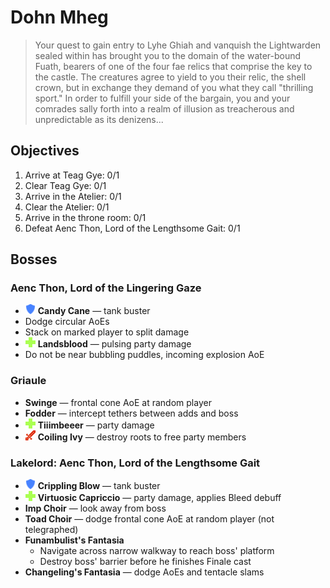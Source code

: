 # Dohn Mheg

> Your quest to gain entry to Lyhe Ghiah and vanquish the Lightwarden sealed within has brought you to the domain of the water-bound Fuath, bearers of one of the four fae relics that comprise the key to the castle. The creatures agree to yield to you their relic, the shell crown, but in exchange they demand of you what they call "thrilling sport." In order to fulfill your side of the bargain, you and your comrades sally forth into a realm of illusion as treacherous and unpredictable as its denizens...

## Objectives

1. Arrive at Teag Gye: 0/1
2. Clear Teag Gye: 0/1
3. Arrive in the Atelier: 0/1
4. Clear the Atelier: 0/1
5. Arrive in the throne room: 0/1
6. Defeat Aenc Thon, Lord of the Lengthsome Gait: 0/1

## Bosses

### Aenc Thon, Lord of the Lingering Gaze

- ![](/assets/icons/role-tank.png) **Candy Cane** — tank buster
- Dodge circular AoEs
- Stack on marked player to split damage
- ![](/assets/icons/role-healer.png) **Landsblood** — pulsing party damage
- Do not be near bubbling puddles, incoming explosion AoE

### Griaule

- **Swinge** — frontal cone AoE at random player
- **Fodder** — intercept tethers between adds and boss
- ![](/assets/icons/role-healer.png) **Tiiimbeeer** — party damage
- ![](/assets/icons/role-dps.png) **Coiling Ivy** — destroy roots to free party members

### Lakelord: Aenc Thon, Lord of the Lengthsome Gait

- ![](/assets/icons/role-tank.png) **Crippling Blow** — tank buster
- ![](/assets/icons/role-healer.png) **Virtuosic Capriccio** — party damage, applies Bleed debuff
- **Imp Choir** — look away from boss
- **Toad Choir** — dodge frontal cone AoE at random player (not telegraphed)
- **Funambulist's Fantasia**
    - Navigate across narrow walkway to reach boss' platform
    - Destroy boss' barrier before he finishes Finale cast
- **Changeling's Fantasia** — dodge AoEs and tentacle slams
